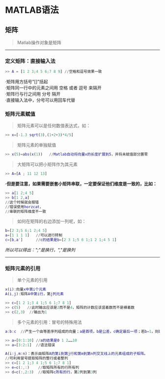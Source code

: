 # MATLAB语法
## 矩阵
>Matlab操作对象是矩阵  
---

### 定义矩阵：直接输入法
```matlab
>> A = [1 2 3;4 5 6;7 8 9] //空格和逗号效果一致
```
·矩阵用方括号"[]"括起  
·矩阵同一行中的元素之间用 空格 或者 逗号 来隔开   
·矩阵行与行之间用 分号 隔开  
·直接输入法中，分号可以用回车代替  

### 矩阵元素赋值
>矩阵元素可以是任何数值表达式，如：
```matlab
>> x=[-1.3 sqrt(3),(1+2+3)*4/5]
```
>矩阵元素的单独赋值
```matlab
>> x(5)=abs(x(1))   //Matlab自动将向量x的长度扩展到5，并将未赋值部分置零
```
>大矩阵可以把小矩阵作为其元素
```matlab
>> A=[A ; 11 12 13]
```
**·但是要注意，如果需要嵌套小矩阵串联，一定要保证他们维度是一致的，比如：**
```matlab
>> a[1 2;4 5]
>> b[1 2,a]
//这个时候就会报错
//错误使用horzcat，
//串联的矩阵维度不一致
```
>如何在矩阵的右边添加一列呢，如：
```matlab
b=[2 3;5 6;1 2;4 5]
a=[1 1 1 1]   //可以进行转制 
c=[b,a']      //c的结果是b=[2 3 1;5 6 1;1 2 1;4 5 1]
```
*所以可以得出：";"是换行，","是换列*

---
### 矩阵元素的引用
>单个元素的引用
```matlab
x(i):向量x中第i个元素
A(i,j):矩阵A中第i行，第j列元素
```
```matlab
>> c=[1 2 1;3 4 1;5 6 1;7 8 1]
>> c(5)   //此时输出应该是2而不是4，矩阵的计数应该竖着数而不是横着数
>> c(2,3)  //输出为1
```
>多个元素的引用：冒号的特殊用法
```matlab
a:b:c  //产生一个由等差序列组成的向量；a是首项，b是公差，c确定最后一项；若b=1，则b可以忽略
```
```matlab
>> a=[0:1:10] //a的结果是0 1 2……10
>> a=[3:2:1]  //语法错误
```
```matlab
A(i:j,m:n)：表示由矩阵A的第i到第j行和第m到第n列交叉线上的元素组成的子矩阵。
//可利用冒号提取矩阵的整行或者整列
>> c=[1 2 1;3 4 1;5 6 1;7 8 1]
>> e=c(:,:)    //取矩阵所有的行所有列
>> d=c(:,2:3)  //取矩阵c所有的行，第2列到第3列
```